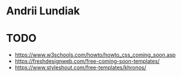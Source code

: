 # Andrii Lundiak


# TODO
- https://www.w3schools.com/howto/howto_css_coming_soon.asp
- https://freshdesignweb.com/free-coming-soon-templates/
- https://www.styleshout.com/free-templates/khronos/
